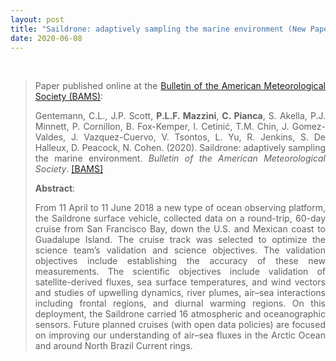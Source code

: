 ```yaml
---
layout: post
title: "Saildrone: adaptively sampling the marine environment (New Paper published)"
date: 2020-06-08
---
```


<br>

<div style="text-align:justify" markdown="1">

> <p>Paper published online at the <a href='https://journals.ametsoc.org/doi/10.1175/BAMS-D-19-0015.1'> Bulletin of the American Meteorological Society (BAMS)</a>:</p>
>
> Gentemann, C.L., J.P. Scott, <b>P.L.F. Mazzini</b>, <b>C. Pianca</b>, S. Akella, P.J. Minnett, P. Cornillon, B. Fox-Kemper, I. Cetinić, T.M. Chin, J. Gomez-Valdes, J. Vazquez-Cuervo, V. Tsontos, L. Yu, R. Jenkins, S. De Halleux, D. Peacock, N. Cohen. (2020). Saildrone: adaptively sampling the marine environment. <i>Bulletin of the American Meteorological Society</i>. [[BAMS]](https://journals.ametsoc.org/doi/10.1175/BAMS-D-19-0015.1)
>
> **Abstract**:
>
> From 11 April to 11 June 2018 a new type of ocean observing platform, the Saildrone
surface vehicle, collected data on a round-trip, 60-day cruise from San Francisco Bay, down the
U.S. and Mexican coast to Guadalupe Island. The cruise track was selected to optimize the science
team’s validation and science objectives. The validation objectives include establishing the accuracy
of these new measurements. The scientific objectives include validation of satellite-derived fluxes,
sea surface temperatures, and wind vectors and studies of upwelling dynamics, river plumes,
air–sea interactions including frontal regions, and diurnal warming regions. On this deployment,
the Saildrone carried 16 atmospheric and oceanographic sensors. Future planned cruises (with
open data policies) are focused on improving our understanding of air–sea fluxes in the Arctic
Ocean and around North Brazil Current rings.

</div>
